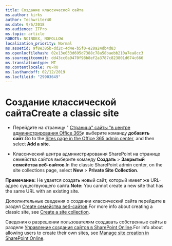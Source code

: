 ```yaml
---
title: Создание классической сайта
ms.author: kirks
author: Techwriter40
ms.date: 9/6/2018
ms.audience: ITPro
ms.topic: article
ROBOTS: NOINDEX, NOFOLLOW
localization_priority: Normal
ms.assetid: 9f8e385b-dd2c-4d4e-b5f0-e28a24db4d83
ms.openlocfilehash: 02e13e033d695d7388c78a58baebb210a7ea8cc3
ms.sourcegitcommit: dd43cc0a9470f98b8ef2a3787c823801d674c666
ms.translationtype: MT
ms.contentlocale: ru-RU
ms.lasthandoff: 02/12/2019
ms.locfileid: "29903649"
---
```

# <a name="create-a-classic-site"></a><span data-ttu-id="ae2a0-102">Создание классической сайта</span><span class="sxs-lookup"><span data-stu-id="ae2a0-102">Create a classic site</span></span>

- <span data-ttu-id="ae2a0-103">Перейдите на страницу " [Страница" сайты "в центре администрирования Office 365](https://portal.office.com/adminportal/home#/SitesList)и выберите команду **добавить сайт**.</span><span class="sxs-lookup"><span data-stu-id="ae2a0-103">Go to the [Sites page in the Office 365 admin center](https://portal.office.com/adminportal/home#/SitesList), and then select **Add a site**.</span></span> 
    
- <span data-ttu-id="ae2a0-104">Классический центра администрирования SharePoint на странице семейства сайтов выберите команду **Создать** \> **Закрытый семейства веб-сайтов**.</span><span class="sxs-lookup"><span data-stu-id="ae2a0-104">In the classic SharePoint admin center, on the site collections page, select **New** \> **Private Site Collection**.</span></span> 
    
 <span data-ttu-id="ae2a0-105">**Примечание:** Не удается создать новый сайт, который имеет же URL-адрес существующего сайта.</span><span class="sxs-lookup"><span data-stu-id="ae2a0-105">**Note:** You cannot create a new site that has the same URL with an existing site.</span></span> 
  
<span data-ttu-id="ae2a0-106">Дополнительные сведения о создании классический сайта перейдите в раздел [Create семейства веб-сайтов](https://go.microsoft.com/fwlink/?linkid=866295).</span><span class="sxs-lookup"><span data-stu-id="ae2a0-106">For more info about creating a classic site, see [Create a site collection](https://go.microsoft.com/fwlink/?linkid=866295).</span></span>
  
<span data-ttu-id="ae2a0-107">Сведения о разрешении пользователям создавать собственные сайты в разделе [Управление создания сайтов в SharePoint Online](https://go.microsoft.com/fwlink/?linkid=866296).</span><span class="sxs-lookup"><span data-stu-id="ae2a0-107">For info about allowing users to create their own sites, see [Manage site creation in SharePoint Online](https://go.microsoft.com/fwlink/?linkid=866296).</span></span>
  


